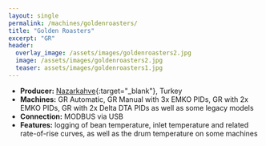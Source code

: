 ```yaml
---
layout: single
permalink: /machines/goldenroasters/
title: "Golden Roasters"
excerpt: "GR"
header:
  overlay_image: /assets/images/goldenroasters2.jpg
  image: /assets/images/goldenroasters2.jpg
  teaser: assets/images/goldenroasters1.jpg
---
```

* __Producer:__ [Nazarkahve](http://www.nazarkahve.com.tr/){:target="_blank"}, Turkey
* __Machines:__ GR Automatic, GR Manual with 3x EMKO PIDs, GR with 2x EMKO PIDs, GR with 2x Delta DTA PIDs as well as some legacy models
* __Connection:__ MODBUS via USB
* __Features:__ logging of bean temperature, inlet temperature and related rate-of-rise curves, as well as the drum temperature on some machines